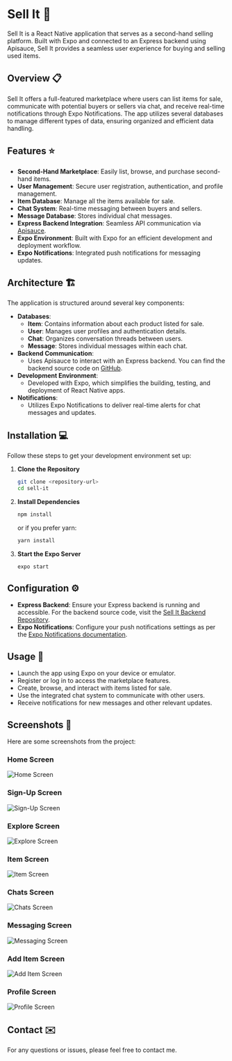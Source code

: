 # Sell It 🛒

Sell It is a React Native application that serves as a second-hand selling platform. Built with Expo and connected to an Express backend using Apisauce, Sell It provides a seamless user experience for buying and selling used items.

## Overview 📋

Sell It offers a full-featured marketplace where users can list items for sale, communicate with potential buyers or sellers via chat, and receive real-time notifications through Expo Notifications. The app utilizes several databases to manage different types of data, ensuring organized and efficient data handling.

## Features ⭐

- **Second-Hand Marketplace**: Easily list, browse, and purchase second-hand items.
- **User Management**: Secure user registration, authentication, and profile management.
- **Item Database**: Manage all the items available for sale.
- **Chat System**: Real-time messaging between buyers and sellers.
- **Message Database**: Stores individual chat messages.
- **Express Backend Integration**: Seamless API communication via [Apisauce](https://github.com/infinitered/apisauce).
- **Expo Environment**: Built with Expo for an efficient development and deployment workflow.
- **Expo Notifications**: Integrated push notifications for messaging updates.

## Architecture 🏗️

The application is structured around several key components:

- **Databases**:
  - **Item**: Contains information about each product listed for sale.
  - **User**: Manages user profiles and authentication details.
  - **Chat**: Organizes conversation threads between users.
  - **Message**: Stores individual messages within each chat.
- **Backend Communication**:
  - Uses Apisauce to interact with an Express backend. You can find the backend source code on [GitHub](https://github.com/dorhakim100/Sell-It-Backend).
- **Development Environment**:
  - Developed with Expo, which simplifies the building, testing, and deployment of React Native apps.
- **Notifications**:
  - Utilizes Expo Notifications to deliver real-time alerts for chat messages and updates.

## Installation 💻

Follow these steps to get your development environment set up:

1. **Clone the Repository**

   ```bash
   git clone <repository-url>
   cd sell-it
   ```

2. **Install Dependencies**

   ```bash
   npm install
   ```

   or if you prefer yarn:

   ```bash
   yarn install
   ```

3. **Start the Expo Server**
   ```bash
   expo start
   ```

## Configuration ⚙️

- **Express Backend**: Ensure your Express backend is running and accessible. For the backend source code, visit the [Sell It Backend Repository](https://github.com/dorhakim100/Sell-It-Backend).
- **Expo Notifications**: Configure your push notifications settings as per the [Expo Notifications documentation](https://docs.expo.dev/push-notifications/overview/).

## Usage 🔑

- Launch the app using Expo on your device or emulator.
- Register or log in to access the marketplace features.
- Create, browse, and interact with items listed for sale.
- Use the integrated chat system to communicate with other users.
- Receive notifications for new messages and other relevant updates.

## Screenshots 📸

Here are some screenshots from the project:

### Home Screen

![Home Screen](app/assets/imgs/screenshots/home-screen.png)

### Sign-Up Screen

![Sign-Up Screen](app/assets/imgs/screenshots/sign-up.png)

### Explore Screen

![Explore Screen](app/assets/imgs/screenshots/explore-screen.png)

### Item Screen

![Item Screen](app/assets/imgs/screenshots/item-details.png)

### Chats Screen

![Chats Screen](app/assets/imgs/screenshots/chats-screen.png)

### Messaging Screen

![Messaging Screen](app/assets/imgs/screenshots/chat-details.png)

### Add Item Screen

![Add Item Screen](app/assets/imgs/screenshots/add-screen.png)

### Profile Screen

![Profile Screen](app/assets/imgs/screenshots/profile.png)

## Contact ✉️

For any questions or issues, please feel free to contact me.
